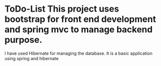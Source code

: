 # ToDo-List This project uses bootstrap for front end development and spring mvc to manage backend purpose.
I have used Hibernate for managing the database. It is a basic application using spring and hibernate
